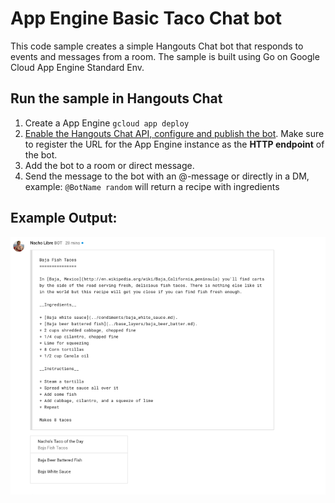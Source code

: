 # App Engine Basic Taco Chat bot

This code sample creates a simple Hangouts Chat bot that responds to events and
messages from a room. The sample is built using Go on Google Cloud
App Engine Standard Env.

## Run the sample in Hangouts Chat

1.  Create a App Engine
    `gcloud app deploy`
2.  [Enable the Hangouts Chat API, configure and publish the bot](https://developers.google.com/hangouts/chat/how-tos/bots-publish).
    Make sure to register the URL for the App Engine instance as the
    **HTTP endpoint** of the bot.
3.  Add the bot to a room or direct message.
4.  Send the message to the bot with an @-message or directly in a DM, example:
    `@BotName random` will return a recipe with ingredients

## Example Output:

![Taco Chat Bot](https://github.com/BaReinhard/random_assets/blob/master/NachoLibreBot.png?raw=true)
